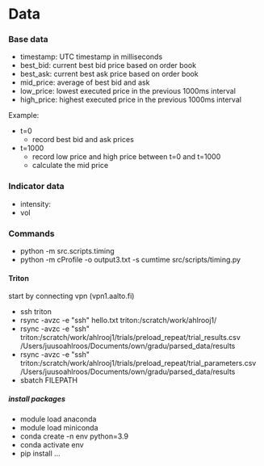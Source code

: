 # Data

### Base data
- timestamp: UTC timestamp in milliseconds
- best_bid: current best bid price based on order book
- best_ask: current best ask price based on order book
- mid_price: average of best bid and ask
- low_price: lowest executed price in the previous 1000ms interval
- high_price: highest executed price in the previous 1000ms interval

Example:
- t=0
    - record best bid and ask prices
- t=1000
    - record low price and high price between t=0 and t=1000
    - calculate the mid price

### Indicator data
- intensity:
- vol


### Commands
- python -m src.scripts.timing
- python -m cProfile -o output3.txt -s cumtime src/scripts/timing.py

#### Triton
start by connecting vpn (vpn1.aalto.fi)
- ssh triton
- rsync -avzc -e "ssh" hello.txt triton:/scratch/work/ahlrooj1/
- rsync -avzc -e "ssh" triton:/scratch/work/ahlrooj1/trials/preload_repeat/trial_results.csv /Users/juusoahlroos/Documents/own/gradu/parsed_data/results
- rsync -avzc -e "ssh" triton:/scratch/work/ahlrooj1/trials/preload_repeat/trial_parameters.csv /Users/juusoahlroos/Documents/own/gradu/parsed_data/results
- sbatch FILEPATH


##### install packages
- module load anaconda
- module load miniconda
- conda create -n env python=3.9
- conda activate env
- pip install ...

